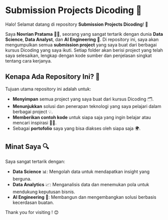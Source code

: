 # Submission Projects Dicoding 🚀

Halo! Selamat datang di repository **Submission Projects Dicoding**! 🎉

Saya **Novrian Pratama** 👨‍💻, seorang yang sangat tertarik dengan dunia **Data Science**, **Data Analyst**, dan **AI Engineering** 🤖. Di repository ini, saya akan mengumpulkan semua **submission project** yang saya buat dari berbagai kursus Dicoding yang saya ikuti. Setiap folder akan berisi project yang telah saya selesaikan, lengkap dengan kode sumber dan penjelasan singkat tentang cara kerjanya.

## Kenapa Ada Repository Ini? 🤔

Tujuan utama repository ini adalah untuk:
- **Menyimpan** semua project yang saya buat dari kursus Dicoding 🗂️.
- **Menunjukkan** solusi dan penerapan teknologi yang saya pelajari dalam berbagai project 💡.
- **Memberikan contoh kode** untuk siapa saja yang ingin belajar atau mencari inspirasi 👨‍💻.
- Sebagai **portofolio** saya yang bisa diakses oleh siapa saja 🌍.

## Minat Saya 🔍

Saya sangat tertarik dengan:
- **Data Science** 📊: Mengolah data untuk mendapatkan insight yang berguna.
- **Data Analytics** 📈: Menganalisis data dan menemukan pola untuk mendukung keputusan bisnis.
- **AI Engineering** 🤖: Membangun dan mengembangkan solusi berbasis kecerdasan buatan.


Thank you for visiting ! 😊
